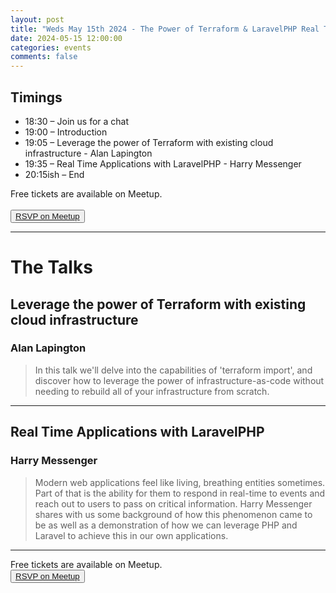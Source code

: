 ```yaml
---
layout: post
title: "Weds May 15th 2024 - The Power of Terraform & LaravelPHP Real Time Applications"
date: 2024-05-15 12:00:00
categories: events
comments: false
---
```


## Timings

* 18:30 – Join us for a chat
* 19:00 – Introduction
* 19:05 – Leverage the power of Terraform with existing cloud infrastructure - Alan Lapington
* 19:35 – Real Time Applications with LaravelPHP - Harry Messenger
* 20:15ish – End

Free tickets are available on Meetup.  
<br><button>[RSVP on Meetup](https://www.meetup.com/leedsphp/events/300757024/)</button>

<hr/>

# The Talks

## Leverage the power of Terraform with existing cloud infrastructure

### Alan Lapington

> In this talk we'll delve into the capabilities of 'terraform import', and discover how to leverage the power of infrastructure-as-code without needing to rebuild all of your infrastructure from scratch.
<hr/>


## Real Time Applications with LaravelPHP

### Harry Messenger

> Modern web applications feel like living, breathing entities sometimes. Part of that is the ability for them to respond in real-time to events and reach out to users to pass on critical information. Harry Messenger shares with us some background of how this phenomenon came to be as well as a demonstration of how we can leverage PHP and Laravel to achieve this in our own applications.
<hr/>

Free tickets are available on Meetup.
<br><button>[RSVP on Meetup](https://www.meetup.com/leedsphp/events/300757024/)</button>
